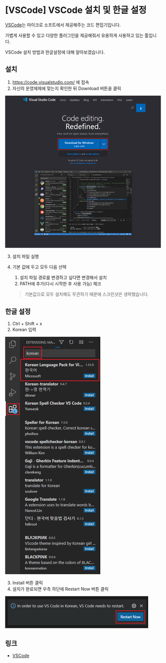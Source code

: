 # [VSCode] VSCode 설치 및 한글 설정

[VSCode](https://code.visualstudio.com/)는 마이크로 소프트에서 제공해주는 코드 편집기입니다.

가볍게 사용할 수 있고 다양한 플러그인을 제공해줘서 유용하게 사용하고 있는 툴입니다.

VSCode 설치 방법과 한글설정에 대해 알아보겠습니다.  


## 설치

1. <https://code.visualstudio.com/> 에 접속
2. 자신의 운영체제에 맞는지 확인한 뒤 Download 버튼을 클릭

![1](1.png)

3. 설치 파일 실행

4. 기본 값에 두고 모두 다음 선택

   1. 설치 파일 경로를 변경하고 싶다면 변경해서 설치
   2. PATH에 추가(다시 시작한 후 사용 가능) 체크

   > 기본값으로 모두 설치해도 무관하기 때문에 스크린샷은 생략했습니다.

  


## 한글 설정

1. Ctrl + Shift + x
2. Korean 입력

![2](2.png)

3. Install 버튼 클릭
4. 설치가 완료되면 우측 하단에 Restart Now 버튼 클릭

![3](3.png)



## 링크

* [VSCode](https://code.visualstudio.com/)






